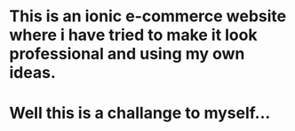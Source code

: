 # This is an ionic e-commerce website where i have tried to make it look professional and using my own ideas.
# Well this is a challange to myself... 
